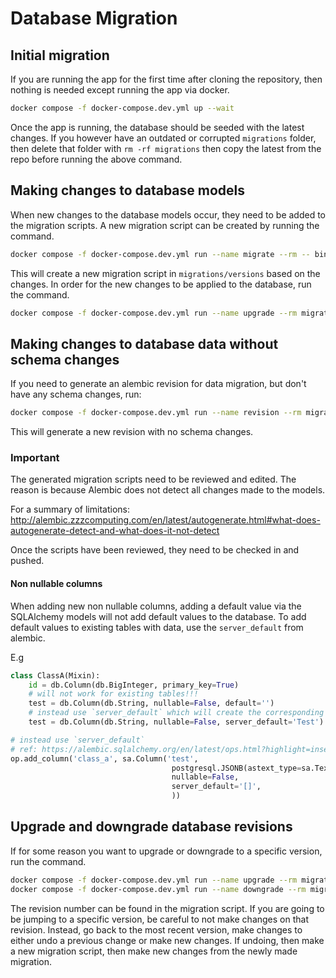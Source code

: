# Database Migration

## Initial migration

If you are running the app for the first time after cloning the repository, then nothing is needed except running the app via docker.

```bash
docker compose -f docker-compose.dev.yml up --wait
```

Once the app is running, the database should be seeded with the latest changes. If you however have an outdated or corrupted `migrations` folder, then delete that folder with `rm -rf migrations` then copy the latest from the repo before running the above command.

## Making changes to database models

When new changes to the database models occur, they need to be added to the migration scripts. A new migration script can be created by running the command.

```bash
docker compose -f docker-compose.dev.yml run --name migrate --rm -- bin/migrate-db
```

This will create a new migration script in `migrations/versions` based on the changes. In order for the new changes to be applied to the database, run the command.

```bash
docker compose -f docker-compose.dev.yml run --name upgrade --rm migrations bin/migrate-db --upgrade
```

## Making changes to database data without schema changes

If you need to generate an alembic revision for data migration, but don't have any schema changes, run:

```bash
docker compose -f docker-compose.dev.yml run --name revision --rm migrations -- revision
```

This will generate a new revision with no schema changes.

### Important

The generated migration scripts need to be reviewed and edited. The reason is because Alembic does not detect all changes made to the models.

For a summary of limitations: http://alembic.zzzcomputing.com/en/latest/autogenerate.html#what-does-autogenerate-detect-and-what-does-it-not-detect

Once the scripts have been reviewed, they need to be checked in and pushed.

#### Non nullable columns

When adding new non nullable columns, adding a default value via the SQLAlchemy models will not add default values to the database. To add default values to existing tables with data, use the `server_default` from alembic.

E.g

```python
class ClassA(Mixin):
    id = db.Column(db.BigInteger, primary_key=True)
    # will not work for existing tables!!!
    test = db.Column(db.String, nullable=False, default='')
    # instead use `server_default` which will create the corresponding attribute in the migration file
    test = db.Column(db.String, nullable=False, server_default='Test')

# instead use `server_default`
# ref: https://alembic.sqlalchemy.org/en/latest/ops.html?highlight=insert#alembic.operations.Operations.add_column
op.add_column('class_a', sa.Column('test',
                                    postgresql.JSONB(astext_type=sa.Text()),
                                    nullable=False,
                                    server_default='[]',
                                    ))
```

## Upgrade and downgrade database revisions

If for some reason you want to upgrade or downgrade to a specific version, run the command.

```bash
docker compose -f docker-compose.dev.yml run --name upgrade --rm migrations bin/migrate-db --upgrade --version=<revision_number>
docker compose -f docker-compose.dev.yml run --name downgrade --rm migrations bin/migrate-db --downgrade --version=<revision_number>
```

The revision number can be found in the migration script. If you are going to be jumping to a specific version, be careful to not make changes on that revision. Instead, go back to the most recent version, make changes to either undo a previous change or make new changes. If undoing, then make a new migration script, then make new changes from the newly made migration.
